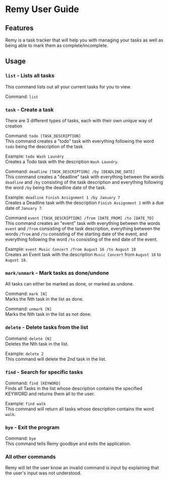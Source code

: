 # Remy User Guide

## Features 

Remy is a task tracker that will help you with managing your tasks as well as being able to mark them as complete/incomplete.

## Usage

### `list` - Lists all tasks

This command lists out all your current tasks for you to view.

Command: `list`

### `task` - Create a task

There are 3 different types of tasks, each with their own unique way of creation

Command: `todo [TASK_DESCRIPTION]`\
This command creates a "todo" task with everything following the word `todo` being the description of the task

Example: `todo Wash Laundry`\
Creates a Todo task with the description `Wash Laundry`.

Command: `deadline [TASK_DESCRIPTION] /by [DEADLINE_DATE]`\
This command creates a "deadline" task with everything between the words `deadline` and `/by` consisting of the task description
and everything following the word `/by` being the deadline date of the task.

Example: `deadline Finish Assignment 1 /by January 7`\
Creates a Deadline task with the description `Finish Assignment 1` with a due date of `January 7`.

Command `event [TASK_DESCRIPTION] /from [DATE_FROM] /to [DATE_TO]`\
This command creates an "event" task with everything between the words `event` and `/from` consisting of the task description,
everything between the words `/from` and `/to` consisting of the starting date of the event, and everything following the word
`/to` consisting of the end date of the event.

Example: `event Music Concert /from August 16 /to August 18`\
Creates an Event task with the description `Music Concert` from `August 16` to `August 18`.

### `mark/unmark` - Mark tasks as done/undone
All tasks can either be marked as done, or marked as undone.

Command: `mark [N]`\
Marks the Nth task in the list as done.

Command: `unmark [N]`\
Marks the Nth task in the list as not done.

### `delete` - Delete tasks from the list

Command: `delete [N]`\
Deletes the Nth task in the list.

Example: `delete 2`\
This command will delete the 2nd task in the list.

### `find` - Search for specific tasks

Command: `find [KEYWORD]`\
Finds all Tasks in the list whose description contains the specified KEYWORD and returns them all to the user.

Example: `find walk`\
This command will return all tasks whose description contains the word `walk`.

### `bye` - Exit the program

Command: `bye`\
This command tells Remy goodbye and exits the application.

### All other commands
Remy will let the user know an invalid command is input by explaining that the user's input was not understood.
